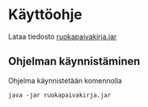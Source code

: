 # Käyttöohje

Lataa tiedosto [ruokapaivakirja.jar](https://github.com/Jarkkorm/ot-harjoitustyo/releases/download/viikko6/ruokapaivakirja.jar)

## Ohjelman käynnistäminen

Ohjelma käynnistetään komennolla 

```
java -jar ruokapaivakirja.jar
```
